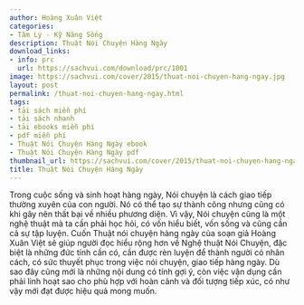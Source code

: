 ```yaml
---
author: Hoàng Xuân Việt
categories:
- Tâm Lý - Kỹ Năng Sống
description: Thuật Nói Chuyện Hàng Ngày
download_links:
- info: prc
  url: https://sachvui.com/download/prc/1001
image: https://sachvui.com/cover/2015/thuat-noi-chuyen-hang-ngay.jpg
layout: post
permalink: /thuat-noi-chuyen-hang-ngay.html
tags:
- tải sách miễn phí
- tải sách nhanh
- tải ebooks miễn phí
- pdf miễn phí
- Thuật Nói Chuyện Hàng Ngày ebook
- Thuật Nói Chuyện Hàng Ngày pdf
thumbnail_url: https://sachvui.com/cover/2015/thuat-noi-chuyen-hang-ngay.jpg
title: Thuật Nói Chuyện Hàng Ngày
---
```


 <div class="item-desc text-justify"> Trong cuộc sống và sinh hoạt hàng ngày, Nói chuyện là cách giao tiếp thường xuyên của con người. Nó có thể tạo sự thành công nhưng cũng có khi gây nên thất bại về nhiều phương diện. Vì vậy, Nói chuyện cũng là một nghệ thuật mà ta cần phải học hỏi, có vốn hiểu biết, vốn sống và cũng cần cả sự tập luyện. Cuốn Thuật nói chuyện hàng ngày của soạn giả Hoàng Xuân Việt sẽ giúp người đọc hiểu rộng hơn về Nghệ thuật Nói Chuyện, đặc biệt là những đức tính cần có, cần được rèn luyện để thành người có nhân cách, có sức thuyết phục trong việc nói chuyện, giao tiếp hàng ngày. Dù sao đây cũng mới là những nội dung có tính gợi ý, còn việc vận dụng cần phải linh hoạt sao cho phù hợp với hoàn cảnh và đối tượng tiếp xúc, có như vậy mới đạt được hiệu quả mong muốn. </div>